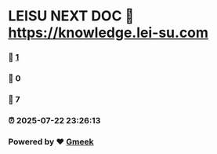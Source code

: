# LEISU NEXT DOC :link: https://knowledge.lei-su.com 
### :page_facing_up: [1](https://knowledge.lei-su.com/tag.html) 
### :speech_balloon: 0 
### :hibiscus: 7 
### :alarm_clock: 2025-07-22 23:26:13 
### Powered by :heart: [Gmeek](https://github.com/Meekdai/Gmeek)

